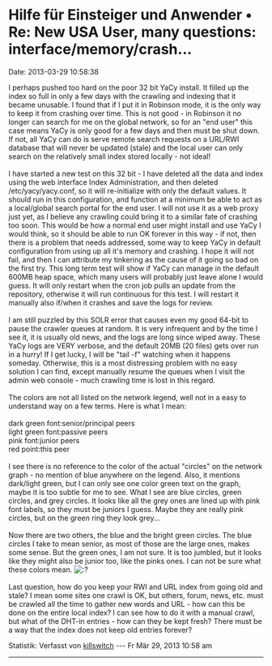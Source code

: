 Hilfe für Einsteiger und Anwender • Re: New USA User, many questions: interface/memory/crash\...
================================================================================================

Date: 2013-03-29 10:58:38

I perhaps pushed too hard on the poor 32 bit YaCy install. It filled up
the index so full in only a few days with the crawling and indexing that
it became unusable. I found that if I put it in Robinson mode, it is the
only way to keep it from crashing over time. This is not good - in
Robinson it no longer can search for me on the global network, so for an
\"end user\" this case means YaCy is only good for a few days and then
must be shut down. If not, all YaCy can do is serve remote search
requests on a URL/RWI database that will never be updated (stale) and
the local user can only search on the relatively small index stored
locally - not ideal!\
\
I have started a new test on this 32 bit - I have deleted all the data
and index using the web interface Index Administration, and then deleted
/etc/yacy/yacy.conf, so it will re-initialize with only the default
values. It should run in this configuration, and function at a minimum
be able to act as a local/global search portal for the end user. I will
not use it as a web proxy just yet, as I believe any crawling could
bring it to a similar fate of crashing too soon. This would be how a
normal end user might install and use YaCy I would think, so it should
be able to run OK forever in this way - if not, then there is a problem
that needs addressed, some way to keep YaCy in default configuration
from using up all it\'s memory and crashing. I hope it will not fail,
and then I can attribute my tinkering as the cause of it going so bad on
the first try. This long term test will show if YaCy can manage in the
default 600MB heap space, which many users will probably just leave
alone I would guess. It will only restart when the cron job pulls an
update from the repository, otherwise it will run continuous for this
test. I will restart it manually also if/when it crashes and save the
logs for review.\
\
I am still puzzled by this SOLR error that causes even my good 64-bit to
pause the crawler queues at random. It is very infrequent and by the
time I see it, it is usually old news, and the logs are long since wiped
away. These YaCy logs are VERY verbose, and the default 20MB (20 files)
gets over run in a hurry! If I get lucky, I will be \"tail -f\" watching
when it happens someday. Otherwise, this is a most distressing problem
with no easy solution I can find, except manually resume the queues when
I visit the admin web console - much crawling time is lost in this
regard.\
\
The colors are not all listed on the network legend, well not in a easy
to understand way on a few terms. Here is what I mean:\
\
dark green font:senior/principal peers\
light green font:passive peers\
pink font:junior peers\
red point:this peer\
\
I see there is no reference to the color of the actual \"circles\" on
the network graph - no mention of blue anywhere on the legend. Also, it
mentions dark/light green, but I can only see one color green text on
the graph, maybe it is too subtle for me to see. What I see are blue
circles, green circles, and grey circles. It looks like all the grey
ones are lined up with pink font labels, so they must be juniors I
guess. Maybe they are really pink circles, but on the green ring they
look grey\...\
\
Now there are two others, the blue and the bright green circles. The
blue circles I take to mean senior, as most of those are the large ones,
makes some sense. But the green ones, I am not sure. It is too jumbled,
but it looks like they might also be junior too, like the pinks ones. I
can not be sure what these colors mean.
![:?](http://forum.yacy-websuche.de/images/smilies/icon_e_confused.gif "Confused")\
\
Last question, how do you keep your RWI and URL index from going old and
stale? I mean some sites one crawl is OK, but others, forum, news, etc.
must be crawled all the time to gather new words and URL - how can this
be done on the entire local index? I can see how to do it with a manual
crawl, but what of the DHT-in entries - how can they be kept fresh?
There must be a way that the index does not keep old entries forever?

Statistik: Verfasst von
[killswitch](http://forum.yacy-websuche.de/memberlist.php?mode=viewprofile&u=8892)
--- Fr Mär 29, 2013 10:58 am

------------------------------------------------------------------------

